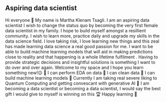 ## Aspiring data scientist
Hi everyone 👋 
My name is Martha Klenam Tsagli. I am an aspiring data scientist
I wish to change the status quo by becoming the very first female data scientist in my family. I hope to build myself amongst a resillient community.
I wish to learn more, practice daily and upgrade my skills in the data science field. 
I love taking risk, I love learning new things and this zeal has made learning data science a real good passion for me. 
I want to be able to build machine learning models that will aid in making predictions close to reality and that happening is a whole lifetime fulfilment . 
Having to provide strategic decisions and insightful solutions is something I want to do over and over again.
Welcome to my space and I hope you learn something new!😉
📌 I can perform EDA on data
📌  I can clean data
📌  I can build machine learning models 
📌  Currently I am taking real severe liking to Quantum Computing and getting convescant with generative AI
📌  I am becoming a data scientist or becoming a data scientist, I would say the best gift I would give to myself is winning on this 🏆
Happy learning 🔅
